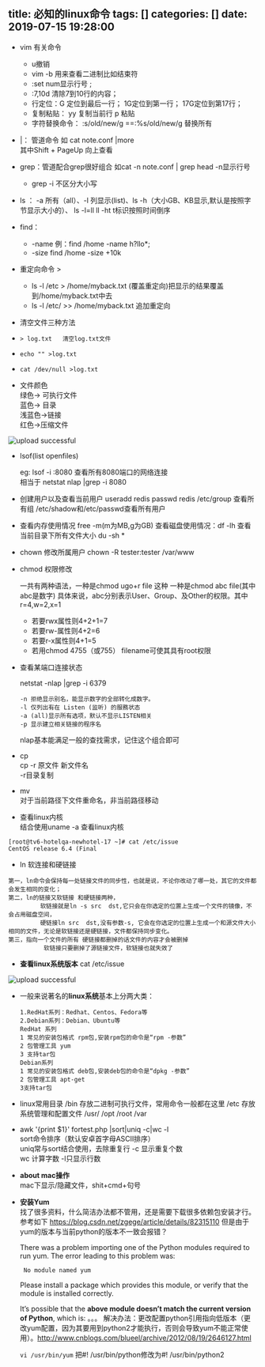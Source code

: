title: 必知的linux命令
tags: []
categories: []
date: 2019-07-15 19:28:00
---
- vim 有关命令  
	- u撤销  
	- vim -b 用来查看二进制比如结束符 
    - :set num显示行号 ;  
    - :7,10d 清除7到10行的内容；
    - 行定位：G 定位到最后一行；
          1G定位到第一行；
          17G定位到第17行；
    - 复制粘贴：
      yy 复制当前行
      p 粘贴
    - 字符替换命令：
  		:s/old/new/g ==:%s/old/new/g 替换所有

- |：   管道命令  如 cat note.conf |more   
	其中Shift + PageUp 向上查看
- grep：管道配合grep很好组合 如cat -n note.conf | grep head   -n显示行号    
	- grep -i 不区分大小写
- ls ：  -a 所有（all）、-l 列显示(list)、ls -h（大小GB、KB显示,默认是按照字节显示大小的）、
ls -l=ll ll -ht  t标识按照时间倒序
- find：  
    * -name 例：find /home -name  h?llo*;   
    * -size find /home -size +10k
- 重定向命令 >  
  * ls -l /etc  > /home/myback.txt  (覆盖重定向)把显示的结果覆盖到/home/myback.txt中去   
  * ls -l /etc/  >>  /home/myback.txt   追加重定向
  
- 清空文件三种方法
 -   ```> log.txt   清空log.txt文件```
 -  ```echo "" >log.txt```
 -  ```cat /dev/null >log.txt```
 
- 文件颜色     
绿色-> 可执行文件  
蓝色-> 目录   
浅蓝色->链接  
红色->压缩文件  

![upload successful](\images\pasted-64.png)
- lsof(list openfiles)  
	
	eg:  lsof -i :8080  查看所有8080端口的网络连接  
相当于 netstat  nlap |grep -i 8080
- 创建用户以及查看当前用户
useradd redis
passwd  redis
/etc/group 查看所有组
/etc/shadow和/etc/passwd查看所有用户

- 查看内存使用情况
free -m(m为MB,g为GB)
查看磁盘使用情况：df -lh
查看当前目录下所有文件大小  du -sh *

- chown  修改所属用户
chown -R tester:tester /var/www
- chmod  权限修改

    一共有两种语法，一种是chmod ugo+r file 这种
    一种是chmod abc file(其中abc是数字)
    具体来说，abc分别表示User、Group、及Other的权限。其中r=4,w=2,x=1

  - 若要rwx属性则4+2+1=7
  - 若要rw-属性则4+2=6
  - 若要r-x属性则4+1=5
  - 若用chmod 4755（或755） filename可使其具有root权限
 
- 查看某端口连接状态

	netstat -nlap |grep -i 6379
  ```
  -n 拒绝显示别名，能显示数字的全部转化成数字。
  -l 仅列出有在 Listen (监听) 的服務状态
  -a (all)显示所有选项，默认不显示LISTEN相关
  -p 显示建立相关链接的程序名
  ```
  nlap基本能满足一般的查找需求，记住这个组合即可
- cp  
  cp -r 原文件  新文件名  
  -r目录复制
- mv  
对于当前路径下文件重命名，非当前路径移动
-  查看linux内核   
结合使用uname -a 查看linux内核
```
[root@tv6-hotelqa-newhotel-17 ~]# cat /etc/issue
CentOS release 6.4 (Final
```
- ln 软连接和硬链接
```
第一，ln命令会保持每一处链接文件的同步性，也就是说，不论你改动了哪一处，其它的文件都会发生相同的变化；
第二，ln的链接又软链接 和硬链接两种，
		 软链接就是ln -s src  dst,它只会在你选定的位置上生成一个文件的镜像，不会占用磁盘空间，
		 硬链接ln src  dst,没有参数-s, 它会在你选定的位置上生成一个和源文件大小相同的文件，无论是软链接还是硬链接，文件都保持同步变化。 
第三，指向一个文件的所有 硬链接都删掉的话文件的内容才会被删掉
		  软链接只要删掉了源链接文件，软链接也就失效了
```
   
-  **查看linux系统版本**
 cat /etc/issue

![upload successful](\images\pasted-65.png)
- 一般来说著名的**linux系统**基本上分两大类：

      1.RedHat系列：Redhat、Centos、Fedora等 
      2.Debian系列：Debian、Ubuntu等 
      RedHat 系列 
      1 常见的安装包格式 rpm包,安装rpm包的命令是“rpm -参数” 
      2 包管理工具 yum 
      3 支持tar包 
      Debian系列 
      1 常见的安装包格式 deb包,安装deb包的命令是“dpkg -参数” 
      2 包管理工具 apt-get 
      3支持tar包
	
- linux常用目录
/bin  存放二进制可执行文件，常用命令一般都在这里
/etc 存放系统管理和配置文件
/usr/
/opt
/root
/var

- awk '{print $1}' fortest.php |sort|uniq -c|wc -l   
  sort命令排序（默认安卓首字母ASCII排序）  
  uniq常与sort结合使用，去除重复行 -c 显示重复个数  
  wc 计算字数 -l只显示行数
- **about mac操作**   
mac下显示/隐藏文件，shit+cmd+句号
- **安装Yum**   
找了很多资料，什么简洁办法都不管用，还是需要下载很多依赖包安装才行。参考如下
https://blog.csdn.net/zgege/article/details/82315110
但是由于yum的版本与当前python的版本不一致会报错？

    There was a problem importing one of the Python modules required to run yum. The error leading to this problem was:
    
       No module named yum
    
    Please install a package which provides this module, or verify that the module is installed correctly.
    
    It’s possible that the **above module doesn’t match the current version of Python**, which is:
    。。。
解决办法：更改配置python引用指向低版本（更改yum配置，因为其要用到python2才能执行，否则会导致yum不能正常使用）。http://www.cnblogs.com/blueel/archive/2012/08/19/2646127.html

	`vi /usr/bin/yum`
	把#! /usr/bin/python修改为#! /usr/bin/python2